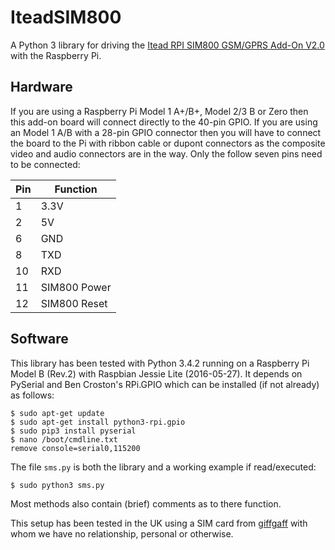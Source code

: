 # IteadSIM800
A Python 3 library for driving the [Itead RPI SIM800 GSM/GPRS Add-On V2.0](https://www.itead.cc/wiki/RPI_SIM800_GSM/GPRS_ADD-ON_V2.0)
with the Raspberry Pi.

## Hardware
If you are using a Raspberry Pi Model 1 A+/B+, Model 2/3 B or Zero then this add-on board will connect directly to the 40-pin GPIO.
If you are using an Model 1 A/B with a 28-pin GPIO connector then you will have to connect the board to the Pi with ribbon cable
or dupont connectors as the composite video and audio connectors are in the way. Only the follow seven pins need to be connected:

| Pin | Function |
| --- | --- |
| 1   | 3.3V |
| 2 | 5V |
| 6 | GND |
| 8 | TXD |
| 10 | RXD |
| 11 | SIM800 Power |
| 12 | SIM800 Reset |

## Software
This library has been tested with Python 3.4.2 running on a Raspberry Pi Model B (Rev.2) with Raspbian Jessie Lite (2016-05-27).
It depends on PySerial and  Ben Croston's RPi.GPIO which can be installed (if not already) as follows:

```
$ sudo apt-get update
$ sudo apt-get install python3-rpi.gpio
$ sudo pip3 install pyserial
$ nano /boot/cmdline.txt
remove console=serial0,115200
```

The file `sms.py` is both the library and a working example if read/executed:

```
$ sudo python3 sms.py
```

Most methods also contain (brief) comments as to there function.

This setup has been tested in the UK using a SIM card from [giffgaff](https://www.giffgaff.com/) with whom we have no relationship,
personal or otherwise.
